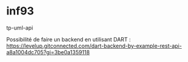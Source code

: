 # inf93
tp-uml-api


Possibilité de faire un backend en utilisant DART : https://levelup.gitconnected.com/dart-backend-by-example-rest-api-a8a1004dc705?gi=3be0a1359118
